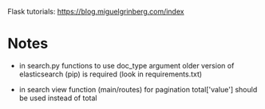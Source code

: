 Flask tutorials: https://blog.miguelgrinberg.com/index 

# Notes

- in search.py functions to use doc_type argument older version of elasticsearch (pip) is required (look in requirements.txt)

- in search view function (main/routes) for pagination total['value'] should be used instead of total



